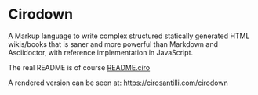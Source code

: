# Cirodown

A Markup language to write complex structured statically generated HTML wikis/books that is saner and more powerful than Markdown and Asciidoctor, with reference implementation in JavaScript.

The real README is of course [README.ciro](README.ciro)

A rendered version can be seen at: <https://cirosantilli.com/cirodown>
